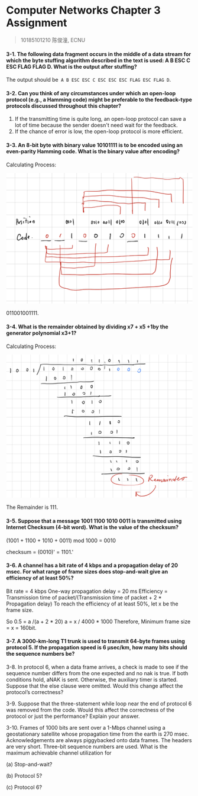 # Computer Networks Chapter 3 Assignment

> 10185101210 陈俊潼, ECNU

#### 3-1. The following data fragment occurs in the middle of a data stream for which the byte stuffing algorithm described in the text is used: A B ESC C ESC FLAG FLAG D. What is the output after stuffing?

The output should be` A B ESC ESC C ESC ESC ESC FLAG ESC FLAG D`.

#### 3-2. Can you think of any circumstances under which an open-loop protocol (e.g., a Hamming code) might be preferable to the feedback-type protocols discussed throughout this chapter?

1. If the transmitting time is quite long, an open-loop protocol can save a lot of time because the sender doesn't need wait for the feedback.
2. If the chance of error is low, the open-loop protocol is more efficient.

#### 3-3. An 8-bit byte with binary value 10101111 is to be encoded using an even-parity Hamming code. What is the binary value after encoding?

Calculating Process:

![E36848217E22957ABB1F09B36FEA6B16](Chapter3Homework.assets/E36848217E22957ABB1F09B36FEA6B16.png)

011001001111.

#### 3-4. What is the remainder obtained by dividing x7 + x5 +1by the generator polynomial x3+1?

Calculating Process:

![31380DB6B1B30E01EFA2AB4D0ADADB8D](Chapter3Homework.assets/31380DB6B1B30E01EFA2AB4D0ADADB8D.png)

The Remainder is 111.

#### 3-5. Suppose that a message 1001 1100 1010 0011 is transmitted using Internet Checksum (4-bit word). What is the value of the checksum?

(1001 + 1100 + 1010 + 0011) mod 1000 = 0010

checksum = (0010)' = 1101.'

#### 3-6. A channel has a bit rate of 4 kbps and a propagation delay of 20 msec. For what range of frame sizes does stop-and-wait give an efficiency of at least 50%?

Bit rate = 4 kbps
One-way propagation delay = 20 ms
Efficiency = Transmission time of packet/(Transmission time of packet + 2 * Propagation delay)
To reach the efficiency of at least 50%, let x be the frame size.

So 0.5 = a /(a + 2 * 20)
a = x / 4000 * 1000
Therefore, Minimum frame size = x = 160bit.

#### 3-7. A 3000-km-long T1 trunk is used to transmit 64-byte frames using protocol 5. If the propagation speed is 6 μsec/km, how many bits should the sequence numbers be?



3-8. In protocol 6, when a data frame arrives, a check is made to see if the sequence number differs from the one expected and no nak is true. If both conditions hold, aNAK is sent. Otherwise, the auxiliary timer is started. Suppose that the else clause were omitted. Would this change affect the protocol’s correctness?

3-9. Suppose that the three-statement while loop near the end of protocol 6 was removed from the code. Would this affect the correctness of the protocol or just the performance? Explain your answer.

3-10. Frames of 1000 bits are sent over a 1-Mbps channel using a geostationary satellite whose propagation time from the earth is 270 msec. Acknowledgements are always piggybacked onto data frames. The headers are very short. Three-bit sequence numbers are used. What is the maximum achievable channel utilization for

(a) Stop-and-wait?

(b) Protocol 5?

(c) Protocol 6?